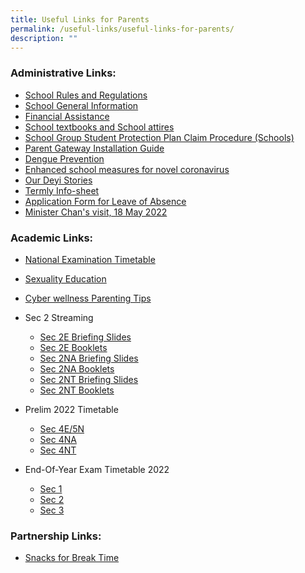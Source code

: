 ```yaml
---
title: Useful Links for Parents
permalink: /useful-links/useful-links-for-parents/
description: ""
---
```

### Administrative Links:  

* [School Rules and Regulations](https://staging.d3sil9pzbw3lij.amplifyapp.com/about-us/our-school/school-rules-and-regulation/)   
* [School General Information](https://staging.d3sil9pzbw3lij.amplifyapp.com/others/school-general-information/)  
* [Financial Assistance](https://deyisec.moe.edu.sg/others/financial-assistance-scheme)  
* [School textbooks and School attires](https://deyisec.moe.edu.sg/others/school-textbooks-and-school-attires)
* [School Group Student Protection Plan Claim Procedure (Schools)](https://deyisec.moe.edu.sg/others/school-group-student-protection-plan-claim-procedure-schools)
* [Parent Gateway Installation Guide](https://deyisec-moe-edu-sg-admin.cwp.sg/qql/slot/u503/Deyi%20Revamp%202019/Useful%20Links/Useful%20Links%20for%20Parents/parentgateway/Parents%20Gateway_installation%20guide.pdf)    
* [Dengue Prevention](https://deyisec-moe-edu-sg-admin.cwp.sg/qql/slot/u503/Deyi%20Revamp%202019/Useful%20Links/Useful%20Links%20for%20Parents/Working%20Together%20to%20Prevent%20Dengue.pdf)
* [Enhanced school measures for novel coronavirus](https://deyisec.moe.edu.sg/qql/slot/u503/home/nCoV%20update%20to%20parents%2027%20Jan_updated%20deyi.pdf)
* [Our Deyi Stories](https://deyisec.moe.edu.sg/qql/slot/u503/useful%20links/parents/Our%20Deyi%20Stories.pdf)
* [Termly Info-sheet](https://deyisec-moe-edu-sg-admin.cwp.sg/others/termly-infosheet)
* [Application Form for Leave of Absence](https://form.gov.sg/60f7c115f516090011db8018)
* [Minister Chan's visit, 18 May 2022](https://www.facebook.com/100044242728598/posts/561195995365153/?d=n)

### Academic Links:

* [National Examination Timetable](https://www.seab.gov.sg/)  
* [Sexuality Education](https://deyisec.moe.edu.sg/others/school-general-information/moe-sexuality-education-in-schools)
* [Cyber wellness Parenting Tips](https://deyisec.moe.edu.sg/qql/slot/u503/Deyi%20Revamp%202019/Useful%20Links/Useful%20Links%20for%20Parents/Cyber%20wellness%20Parenting%20Tips/PARENTing%20Tips_Template.pdf)
* Sec 2 Streaming
	* [Sec 2E Briefing Slides](https://deyisec.moe.edu.sg/qql/slot/u503/useful%20links/parents/sec%202%20streaming/Sec%202EXP%20Streaming%20Briefing%202022%20-%20Final.pdf)
	* [Sec 2E Booklets](https://deyisec.moe.edu.sg/qql/slot/u503/useful%20links/parents/sec%202%20streaming/Streaming%202022%20-%20Express%20Handout.pdf)
	* [Sec 2NA Briefing Slides](https://deyisec.moe.edu.sg/qql/slot/u503/useful%20links/parents/sec%202%20streaming/Sec%202NA%20Streaming%20Briefing%202022%20-%20Final.pdf)
	* [Sec 2NA Booklets](https://deyisec.moe.edu.sg/qql/slot/u503/useful%20links/parents/sec%202%20streaming/Streaming%202022%20-%20Normal%20Academic%20Handout.pdf)
	* [Sec 2NT Briefing Slides](https://deyisec.moe.edu.sg/qql/slot/u503/useful%20links/parents/sec%202%20streaming/Sec%202NT%20Streaming%20Briefing%202022%20-%20Final.pdf)
	* [Sec 2NT Booklets](https://deyisec.moe.edu.sg/qql/slot/u503/useful%20links/parents/sec%202%20streaming/Streaming%202022%20-%20Normal%20Technical%20Handout.pdf)

* Prelim 2022 Timetable
	* [Sec 4E/5N](https://deyisec.moe.edu.sg/qql/slot/u503/useful%20links/parents/Prelim%20Exam%202022%20Timetable%204E5N.pdf)
	* [Sec 4NA](https://deyisec.moe.edu.sg/qql/slot/u503/useful%20links/parents/Prelim%20Exam%202022%20Timetable%204NA.pdf)
	* [Sec 4NT](https://deyisec.moe.edu.sg/qql/slot/u503/useful%20links/parents/Prelim%20Exam%202022%20Timetable%204NT.pdf)

* End-Of-Year Exam Timetable 2022
	* [Sec 1](https://deyisec.moe.edu.sg/qql/slot/u503/useful%20links/parents/Sec%201_EOY%20Timetable%202022_final.pdf)  
	* [Sec 2](https://deyisec.moe.edu.sg/qql/slot/u503/useful%20links/parents/Sec%202_EOY%20Timetable%202022_final.pdf)
	* [Sec 3](https://deyisec.moe.edu.sg/qql/slot/u503/useful%20links/parents/Sec%203_EOY%20Timetable%202022_final.pdf)

### Partnership Links:

* [Snacks for Break Time](https://deyisec.moe.edu.sg/others/home-tabs/other-tabs/snacks-for-break-time)